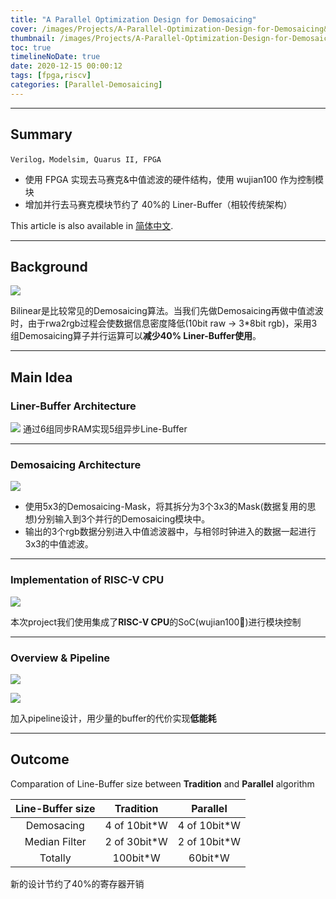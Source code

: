 ```yaml
---
title: "A Parallel Optimization Design for Demosaicing"
cover: /images/Projects/A-Parallel-Optimization-Design-for-Demosaicing&RISC-V-CPU-on-FPGA/half-flow.svg
thumbnail: /images/Projects/A-Parallel-Optimization-Design-for-Demosaicing&RISC-V-CPU-on-FPGA/dema.svg
toc: true
timelineNoDate: true
date: 2020-12-15 00:00:12
tags: [fpga,riscv]
categories: [Parallel-Demosaicing]
---
```

---

## Summary

`Verilog，Modelsim, Quarus II, FPGA`

+ 使⽤ FPGA 实现去⻢赛克&中值滤波的硬件结构，使⽤ wujian100 作为控制模块
+ 增加并⾏去⻢赛克模块节约了 40%的 Liner-Buffer（相较传统架构）

<article class="message message-immersive is-primary">
  <div class="message-body">
    <i class="fas fa-globe-asia mr-2"></i>This article is also available in 
    <a href="/cn/项目/基于FPGA的实时Biliner去⻢赛克设计/">简体中文</a>.
  </div>
</article>

<!-- more -->

---

## Background

![](/images/Projects/A-Parallel-Optimization-Design-for-Demosaicing&RISC-V-CPU-on-FPGA/3x5->3x3.svg)

Bilinear是比较常见的Demosaicing算法。当我们先做Demosaicing再做中值滤波时，由于rwa2rgb过程会使数据信息密度降低(10bit raw -> 3*8bit rgb)，采用3组Demosaicing算子并行运算可以**减少40% Liner-Buffer使用**。

---

## Main Idea

### Liner-Buffer Architecture

![](/images/Projects/A-Parallel-Optimization-Design-for-Demosaicing&RISC-V-CPU-on-FPGA/linebuffer.svg)
通过6组同步RAM实现5组异步Line-Buffer

---

### Demosaicing Architecture

![](/images/Projects/A-Parallel-Optimization-Design-for-Demosaicing&RISC-V-CPU-on-FPGA/flow.svg)

+ 使用5x3的Demosaicing-Mask，将其拆分为3个3x3的Mask(数据复用的思想)分别输入到3个并行的Demosaicing模块中。
+ 输出的3个rgb数据分别进入中值滤波器中，与相邻时钟进入的数据一起进行3x3的中值滤波。

---

### Implementation of RISC-V CPU

![](/images/Projects/A-Parallel-Optimization-Design-for-Demosaicing&RISC-V-CPU-on-FPGA/wujian100.svg)

本次project我们使用集成了**RISC-V CPU**的SoC(wujian100)进行模块控制

---

### Overview & Pipeline

![](/images/Projects/A-Parallel-Optimization-Design-for-Demosaicing&RISC-V-CPU-on-FPGA/overflow.svg)

![](/images/Projects/A-Parallel-Optimization-Design-for-Demosaicing&RISC-V-CPU-on-FPGA/pipeline.svg)

加入pipeline设计，用少量的buffer的代价实现**低能耗**

---

## Outcome

Comparation of Line-Buffer size between **Tradition** and **Parallel** algorithm

| Line-Buffer size |  Tradition  |   Parallel   |
| :--------------: | :----------: | :----------: |
|    Demosacing    | 4 of 10bit*W | 4 of 10bit*W |
|  Median Filter  | 2 of 30bit*W | 2 of 10bit*W |
|     Totally     |   100bit*W   |   60bit*W   |

新的设计节约了40%的寄存器开销
